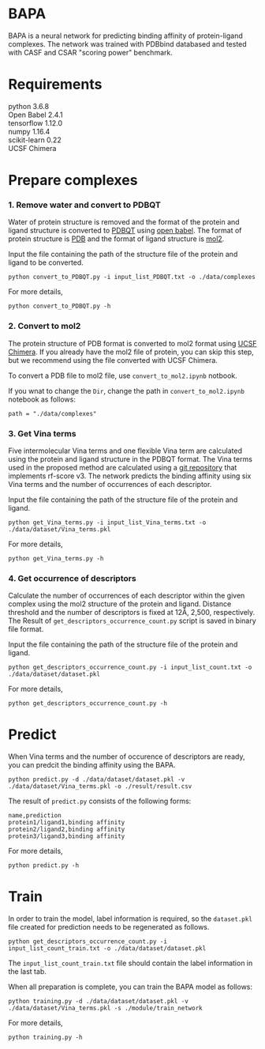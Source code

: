 # BAPA
BAPA is a neural network for predicting binding affinity of protein-ligand complexes. The network was trained with PDBbind databased and tested with CASF and CSAR "scoring power" benchmark.

# Requirements
python 3.6.8  
Open Babel 2.4.1  
tensorflow 1.12.0  
numpy 1.16.4  
scikit-learn 0.22  
UCSF Chimera  

# Prepare complexes
### 1. Remove water and convert to PDBQT
Water of protein structure is removed and the format of the protein and ligand structure is converted to [PDBQT](http://autodock.scripps.edu/faqs-help/faq/what-is-the-format-of-a-pdbqt-file) using [open babel](http://openbabel.org/wiki/Main_Page). The format of protein structure is [PDB](https://en.wikipedia.org/wiki/Protein_Data_Bank_(file_format)) and the format of ligand structure is [mol2](http://chemyang.ccnu.edu.cn/ccb/server/AIMMS/mol2.pdf). 

Input the file containing the path of the structure file of the protein and ligand to be converted. 
```
python convert_to_PDBQT.py -i input_list_PDBQT.txt -o ./data/complexes
```
For more details,
```
python convert_to_PDBQT.py -h
```

### 2. Convert to mol2  
The protein structure of PDB format is converted to mol2 format using [UCSF Chimera](https://en.wikipedia.org/wiki/UCSF_Chimera). If you already have the mol2 file of protein, you can skip this step, but we recommend using the file converted with UCSF Chimera.

To convert a PDB file to mol2 file, use `convert_to_mol2.ipynb` notbook. 

If you wnat to change the `Dir`, change the path in `convert_to_mol2.ipynb` notebook as follows:
```
path = "./data/complexes"
```

### 3. Get Vina terms
Five intermolecular Vina terms and one flexible Vina term are calculated using the protein and ligand structure in the PDBQT format. The Vina terms used in the proposed method are calculated using a [git repository](https://github.com/HongjianLi/RF-Score) that implements rf-score v3. The network predicts the binding affinity using six Vina terms and the number of occurrences of each descriptor.

Input the file containing the path of the structure file of the protein and ligand.
```
python get_Vina_terms.py -i input_list_Vina_terms.txt -o ./data/dataset/Vina_terms.pkl
```
For more details,
```
python get_Vina_terms.py -h
```

### 4. Get occurrence of descriptors
Calculate the number of occurrences of each descriptor within the given complex using the mol2 structure of the protein and ligand. Distance threshold and the number of descriptors is fixed at 12Å, 2,500, respectively. The Result of `get_descriptors_occurrence_count.py` script is saved in binary file format. 

Input the file containing the path of the structure file of the protein and ligand.
```
python get_descriptors_occurrence_count.py -i input_list_count.txt -o ./data/dataset/dataset.pkl
```
For more details,
```
python get_descriptors_occurrence_count.py -h
```

# Predict
When Vina terms and the number of occurence of descriptors are ready, you can predcit the binding affinity using the BAPA.
```
python predict.py -d ./data/dataset/dataset.pkl -v ./data/dataset/Vina_terms.pkl -o ./result/result.csv
```
The result of `predict.py` consists of the following forms:
```
name,prediction
protein1/ligand1,binding affinity
protein2/ligand2,binding affinity
protein3/ligand3,binding affinity
```
For more details,
```
python predict.py -h
```

# Train
In order to train the model, label information is required, so the `dataset.pkl` file created for prediction needs to be regenerated as follows.
```
python get_descriptors_occurrence_count.py -i input_list_count_train.txt -o ./data/dataset/dataset.pkl
```
The `input_list_count_train.txt` file should contain the label information in the last tab.

When all preparation is complete, you can train the BAPA model as follows:
```
python training.py -d ./data/dataset/dataset.pkl -v ./data/dataset/Vina_terms.pkl -s ./module/train_network 
```

For more details,
```
python training.py -h
```
